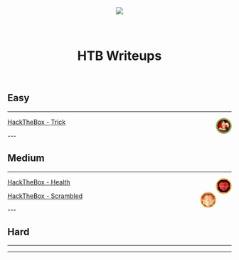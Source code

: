 <div align="center">
  <img width="250" src="https://avatars.githubusercontent.com/u/34801215?v=4">
  <br>
  <br>
  <br>
  <h1>HTB Writeups</h1>
  <br>
</div>

## Easy
---
<img align="right" width="35" src="/htb/machines/trick/trick.png">
<p align="left" ><a href="/htb/machines/trick/trick">HackTheBox - Trick</a></p>
---
<br>

## Medium
---
<img align="right" width="35" src="/htb/machines/health/health.png">
<p align="left" ><a href="/htb/machines/health/health">HackTheBox - Health</a></p>
<img align="right" width="35" src="/htb/machines/scrambled/scrambled.png">
<p align="left" ><a href="/htb/machines/scrambled/scrambled">HackTheBox - Scrambled</a></p>
---
<br>

## Hard
---
---

